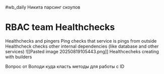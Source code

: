 #wb_daily 
Никита парсинг скоупов

# RBAC team Healthchecks
Healthchecks and pingers
Ping checks that service is pings from outside
Healthcheck checks other internal dependencies (like database and other services)
![[Pasted image 20250819105443.png]]
Healthcecheks creating with builders

Вопрос от Володи 
куда класть методы для работы с ID

